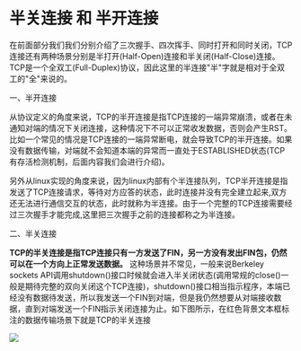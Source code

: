 
# 半关连接 和 半开连接

在前面部分我们我们分别介绍了三次握手、四次挥手、同时打开和同时关闭，TCP连接还有两种场景分别是半打开(Half-Open)连接和半关闭(Half-Close)连接。TCP是一个全双工(Full-Duplex)协议，因此这里的半连接"半"字就是相对于全双工的"全"来说的。

一、半开连接

从协议定义的角度来说，TCP的半开连接是指TCP连接的一端异常崩溃，或者在未通知对端的情况下关闭连接，这种情况下不可以正常收发数据，否则会产生RST。比如一个常见的情况是TCP连接的一端异常断电，就会导致TCP的半开连接。如果没有数据传输，对端就不会知道本端的异常而一直处于ESTABLISHED状态(TCP有存活检测机制，后面内容我们会进行介绍)。

另外从linux实现的角度来说，因为linux内部有个半连接队列，TCP半开连接是指发送了TCP连接请求，等待对方应答的状态，此时连接并没有完全建立起来,双方还无法进行通信交互的状态，此时就称为半连接。由于一个完整的TCP连接需要经过三次握手才能完成,这里把三次握手之前的连接都称之为半连接。

二、半关连接

**TCP的半关连接是指TCP连接只有一方发送了FIN，另一方没有发出FIN包，仍然可以在一个方向上正常发送数据。** 这种场景并不常见，一般来说Berkeley sockets API调用shutdown()接口时候就会进入半关闭状态(调用常规的close()一般是期待完整的双向关闭这个TCP连接)，shutdown()接口相当指示程序，本端已经没有数据待发送，所以我发送一个FIN到对端，但是我仍然想要从对端接收数据，直到对端发送一个FIN指示关闭连接为止。如下图所示，在红色背景文本框标注的数据传输场景下就是TCP的半关连接

![](/uploads/upload_42f13a307b0dfba60d4957850c4e5cce.png)
